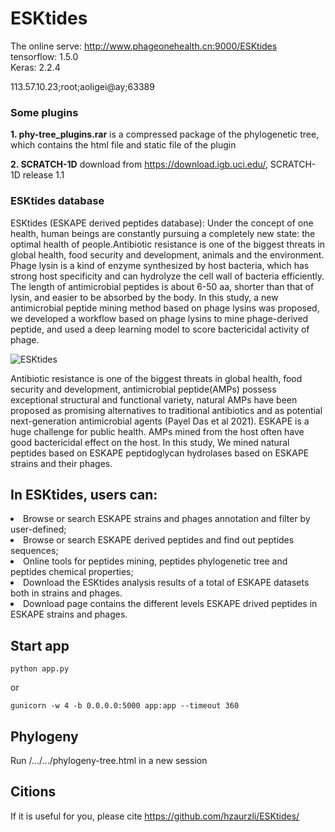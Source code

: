 # ESKtides
The online serve: http://www.phageonehealth.cn:9000/ESKtides<br>
tensorflow: 1.5.0<br>
Keras: 2.2.4

113.57.10.23;root;aoligei@ay;63389

### Some plugins
**1. phy-tree_plugins.rar** is a compressed package of the phylogenetic tree, which contains the html file and static file of the plugin

**2. SCRATCH-1D** download from https://download.igb.uci.edu/, SCRATCH-1D release 1.1

### ESKtides database
ESKtides (ESKAPE derived peptides database): Under the concept of one health, human beings are constantly pursuing a completely new state: the optimal health of people.Antibiotic resistance is one of the biggest threats in global health, food security and development, animals and the environment. Phage lysin is a kind of enzyme synthesized by host bacteria, which has strong host specificity and can hydrolyze the cell wall of bacteria efficiently. The length of antimicrobial peptides is about 6-50 aa, shorter than that of lysin, and easier to be absorbed by the body. In this study, a new antimicrobial peptide mining method based on phage lysins was proposed, we developed a workflow based on phage lysins to mine phage-derived peptide, and used a deep learning model to score bactericidal activity of phage.

![ESKtides](https://github.com/hzaurzli/ESKtides/assets/47686371/f5bd4d96-cca8-4fdf-8045-6b8ba029717b)

Antibiotic resistance is one of the biggest threats in global health, food security and development, antimicrobial peptide(AMPs) possess exceptional structural and functional variety, natural AMPs have been proposed as promising alternatives to traditional antibiotics and as potential next-generation antimicrobial agents (Payel Das et al 2021). ESKAPE is a huge challenge for public health. AMPs mined from the host often have good bactericidal effect on the host. In this study, We mined natural peptides based on ESKAPE peptidoglycan hydrolases based on ESKAPE strains and their phages.

## In ESKtides, users can:

<li>Browse or search ESKAPE strains and phages annotation and filter by user-defined;</li>
<li>Browse or search ESKAPE derived peptides and find out peptides sequences;</li>
<li>Online tools for peptides mining, peptides phylogenetic tree and peptides chemical properties;</li>
<li>Download the ESKtides analysis results of a total of ESKAPE datasets both in strains and phages.</li>
<li>Download page contains the different levels ESKAPE drived peptides in ESKAPE strains and phages.</li>

## Start app
```
python app.py
```
or
```
gunicorn -w 4 -b 0.0.0.0:5000 app:app --timeout 360
```

## Phylogeny
Run /.../.../phylogeny-tree.html in a new session

## Citions
If it is useful for you, please cite https://github.com/hzaurzli/ESKtides/
